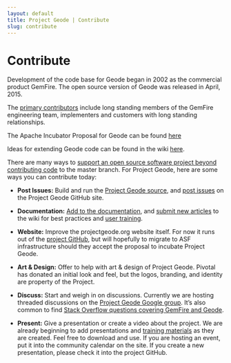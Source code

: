 ```yaml
---
layout: default
title: Project Geode | Contribute
slug: contribute
---
```


# Contribute

Development of the code base for Geode began in 2002 as the commercial product GemFire. The open source version of Geode was released in April, 2015. 

The [primary contributors](https://github.com/project-geode/docs/wiki/Apache-Incubator-Proposal#Initial_Committers) include long standing members of the GemFire engineering team, implementers and customers with long standing relationships.

The Apache Incubator Proposal for Geode can be found [here](https://github.com/project-geode/docs/wiki/Apache-Incubator-Proposal)

Ideas for extending Geode code can be found in the wiki [here](https://github.com/project-geode/docs/wiki/How-to-Contribute).

There are many ways to [support an open source software project beyond contributing code](http://opensource.com/business/14/12/8-ways-contribute-open-source-without-writing-code) to the master branch. For Project Geode, here are some ways you can contribute today:

* **Post Issues:** Build and run the [Project Geode source](https://network.pivotal.io/products/project-geode), and [post issues](https://github.com/project-geode/docs/issues) on the Project Geode GitHub site.

* **Documentation:** [Add to the documentation](https://github.com/project-geode/docs), and [submit new articles](https://github.com/project-geode/docs/wiki) to the wiki for best practices and [user training](https://github.com/project-geode/training).

* **Website:** Improve the projectgeode.org website itself. For now it runs out of the [project GitHub](https://github.com/project-geode/docs/tree/gh-pages), but will hopefully to migrate to ASF infrastructure should they accept the proposal to incubate Project Geode.

* **Art & Design:** Offer to help with art & design of Project Geode. Pivotal has donated an initial look and feel, but the logos, branding, and identity are property of the Project.

* **Discuss:** Start and weigh in on discussions. Currently we are hosting threaded discussions on the [Project Geode Google group](https://groups.google.com/forum/#!forum/project-geode). It’s also common to find [Stack Overflow questions covering GemFire and Geode](http://stackoverflow.com/questions/tagged/geode+or+gemfire). 

* **Present:** Give a presentation or create a video about the project.  We are already beginning to add presentations and [training materials](https://github.com/project-geode/training) as they are created.  Feel free to download and use.  If you are hosting an event, put it into the community calendar on the site. If you create a new presentation, please check it into the project GitHub.

